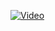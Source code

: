 [![Video](http://img.youtube.com/vi/UhMFS1GFfbI/0.jpg)](http://www.youtube.com/watch?v=UhMFS1GFfbI")
